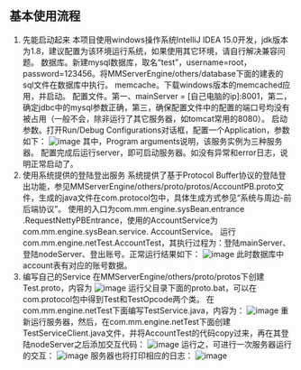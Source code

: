 ## 基本使用流程
1.	先能启动起来
本项目使用windows操作系统IntelliJ IDEA 15.0开发，jdk版本为1.8，建议配置为该环境运行系统，如果使用其它环境，请自行解决兼容问题。
数据库。新建mysql数据库，取名“test”，username=root，password=123456。将MMServerEngine/others/database下面的建表的sql文件在数据库中执行。
memcache。下载windows版本的memcached应用，并启动。
配置文件。第一、mainServer = [自己电脑的ip]:8001，第二，确定jdbc中的mysql参数正确，第三，确保配置文件中的配置的端口号均没有被占用（一般不会，除非运行了其它服务器，如tomcat常用的8080）。
启动参数。打开Run/Debug Configurations对话框，配置一个Application，参数如下：
![image](https://github.com/xuerong/MMServerEngine/blob/master/resource/serverStartArguments.png)
其中，Program arguments说明，该服务实例为三种服务器。
配置完成后运行server，即可启动服务器。如没有异常和error日志，说明正常启动了。
2.	使用系统提供的登陆登出服务
系统提供了基于Protocol Buffer协议的登陆登出功能，参见MMServerEngine/others/proto/protos/AccountPB.proto文件，生成的java文件在com.protocol包中，具体生成方式参见“系统与周边-前后端协议”。
使用的入口为com.mm.engine.sysBean.entrance .RequestNettyPBEntrance，使用的AccountService为com.mm.engine.sysBean.service. AccountService。
运行com.mm.engine.netTest.AccountTest，其执行过程为：登陆mainServer、登陆nodeServer、登出账号。正常运行结果如下：
![image](https://github.com/xuerong/MMServerEngine/blob/master/resource/accountTest.png)
此时数据库中account表有对应的账号数据。
3.	编写自己的Service
在MMServerEngine/others/proto/protos下创建Test.proto，内容为
![image](https://github.com/xuerong/MMServerEngine/blob/master/resource/testProto.png)
运行父目录下面的proto.bat，可以在com.protocol包中得到Test和TestOpcode两个类。
在com.mm.engine.netTest下面编写TestService.java，内容为：
![image](https://github.com/xuerong/MMServerEngine/blob/master/resource/testServiceJava.png)
重新运行服务器，然后，在com.mm.engine.netTest下面创建TestServiceClient.java文件，并将AccountTest的代码copy过来，再在其登陆nodeServer之后添加交互代码：
![image](https://github.com/xuerong/MMServerEngine/blob/master/resource/testServiceClientJava.png)
运行之，可进行一次服务器运行的交互：
![image](https://github.com/xuerong/MMServerEngine/blob/master/resource/testServiceClientResult.png)
服务器也将打印相应的日志：
![image](https://github.com/xuerong/MMServerEngine/blob/master/resource/testServiceClientServerResult.png)